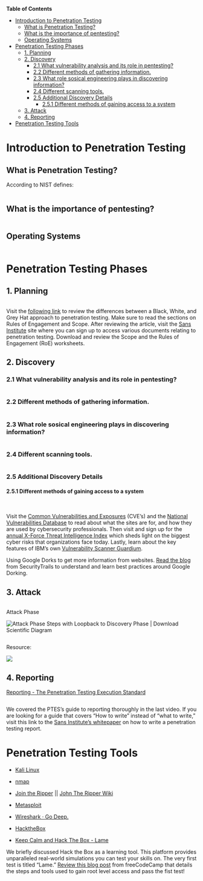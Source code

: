 <!-- START doctoc generated TOC please keep comment here to allow auto update -->
<!-- DON'T EDIT THIS SECTION, INSTEAD RE-RUN doctoc TO UPDATE -->
**Table of Contents**   

- [Introduction to Penetration Testing](#introduction-to-penetration-testing)
  - [What is Penetration Testing?](#what-is-penetration-testing)
  - [What is the importance of pentesting?](#what-is-the-importance-of-pentesting)
  - [Operating Systems](#operating-systems)
- [Penetration Testing Phases](#penetration-testing-phases)
  - [1. Planning](#1-planning)
  - [2. Discovery](#2-discovery)
    - [2.1 What vulnerability analysis and its role in pentesting?](#21-what-vulnerability-analysis-and-its-role-in-pentesting)
    - [2.2 Different methods of gathering information.](#22-different-methods-of-gathering-information)
    - [2.3 What role sosical engineering  plays in discovering  information?](#23-what-role-sosical-engineering--plays-in-discovering--information)
    - [2.4 Different scanning tools.](#24-different-scanning-tools)
    - [2.5 Additional Discovery Details](#25-additional-discovery-details)
      - [2.5.1 Different methods of gaining access to a system](#251-different-methods-of-gaining-access-to-a-system)
  - [3. Attack](#3-attack)
  - [4. Reporting](#4-reporting)
- [Penetration Testing Tools](#penetration-testing-tools)

<!-- END doctoc generated TOC please keep comment here to allow auto update -->

# Introduction to Penetration Testing

## What is Penetration Testing?

According to NIST defines:

<img src="../images/2022-08-03-22-00-15-image.png" title="" alt="" data-align="center">

## What is the importance of pentesting?

<img src="../images/2022-08-03-22-01-07-image.png" title="" alt="" data-align="center">

## Operating Systems

<img src="../images/2022-08-03-22-02-28-image.png" title="" alt="" data-align="center">

# Penetration Testing Phases

## 1. Planning

<img src="../images/2022-08-03-22-10-04-image.png" title="" alt="" data-align="center">

Visit the [following link](https://hub.packtpub.com/penetration-testing-rules-of-engagement/) to review the differences between a Black, White, and Grey Hat approach to penetration testing. Make sure to read the sections on Rules of Engagement and Scope. After reviewing the article, visit the [Sans Institute](https://pen-testing.sans.org/resources/downloads) site where you can sign up to access various documents relating to penetration testing. Download and review the Scope and the Rules of Engagement (RoE) worksheets.

## 2. Discovery

### 2.1 What vulnerability analysis and its role in pentesting?

<img src="../images/2022-08-03-22-14-59-image.png" title="" alt="" data-align="center">

### 2.2 Different methods of gathering information.

<img title="" src="../images/2022-08-03-22-16-06-image.png" alt="" data-align="center">

### 2.3 What role sosical engineering  plays in discovering  information?

<img src="../images/2022-08-03-22-17-02-image.png" title="" alt="" data-align="center">

### 2.4 Different scanning tools.

<img src="../images/2022-08-03-22-17-29-image.png" title="" alt="" data-align="center">

### 2.5 Additional Discovery Details

#### 2.5.1 Different methods of gaining access to a system

<img src="../images/2022-08-03-22-22-46-image.png" title="" alt="" data-align="center">

<img src="../images/2022-08-03-22-23-15-image.png" title="" alt="" data-align="center">

<img src="../images/2022-08-03-22-23-43-image.png" title="" alt="" data-align="center">

<img src="../images/2022-08-03-22-24-14-image.png" title="" alt="" data-align="center">

Visit the [Common Vulnerabilities and Exposures](https://cve.mitre.org/) (CVE’s) and the [National Vulnerabilities Database](https://nvd.nist.gov/general) to read about what the sites are for, and how they are used by cybersecurity professionals. Then visit and sign up for the [annual X-Force Threat Intelligence Index](https://www.ibm.com/account/reg/us-en/signup?formid=urx-42703) which sheds light on the biggest cyber risks that organizations face today. Lastly, learn about the key features of IBM’s own [Vulnerability Scanner Guardium](https://www.ibm.com/us-en/marketplace/ibm-guardium-vulnerability-assessment). 



 Using Google Dorks to get more information from websites. [Read the blog](https://securitytrails.com/blog/google-hacking-techniques) from SecurityTrails to understand and learn best practices around Google Dorking.

## 3. Attack

<img src="../images/2022-08-03-22-49-08-image.png" title="" alt="" data-align="center">

Attack Phase

![Attack Phase Steps with Loopback to Discovery Phase | Download Scientific  Diagram](https://www.researchgate.net/profile/Karen-Scarfone/publication/329973439/figure/fig1/AS:708956708163584@1546039859470/2-Attack-Phase-Steps-with-Loopback-to-Discovery-Phase.png)

<img src="../images/2022-08-03-22-52-06-image.png" title="" alt="" data-align="center">

Resource:

![](../images/2022-08-03-22-52-30-image.png)

## 4. Reporting

[Reporting - The Penetration Testing Execution Standard](http://www.pentest-standard.org/index.php/Reporting) 

<img src="../images/2022-08-04-00-13-55-image.png" title="" alt="" data-align="center">

We covered the PTES’s guide to reporting thoroughly in the last video. If you are looking for a guide that covers “How to write” instead of “what to write,” visit this link to the [Sans Institute’s whitepaper](https://www.sans.org/reading-room/whitepapers/bestprac/paper/33343) on how to write a penetration testing report.

# Penetration Testing Tools

- [Kali Linux](https://www.kali.org/docs/introduction/what-is-kali-linux/)

- [nmap](https://nmap.org/book/man.html#man-description)

- [Join the Ripper](https://www.openwall.com/john/) || [John The Ripper Wiki](https://openwall.info/wiki/john/tutorials)

- [Metasploit](https://docs.rapid7.com/metasploit/metasploit-basics/)

- [Wireshark · Go Deep.](https://www.wireshark.org/#learnWS)

- [HacktheBox](https://www.hackthebox.com/)

- [Keep Calm and Hack The Box - Lame](https://www.freecodecamp.org/news/keep-calm-and-hack-the-box-lame/)



We briefly discussed Hack the Box as a learning tool. This platform provides unparalleled real-world simulations you can test your skills on. The very first test is titled “Lame.” [Review this blog post](https://ibm.biz/lamewalkthrough) from freeCodeCamp that details the steps and tools used to gain root level access and pass the fist test!


